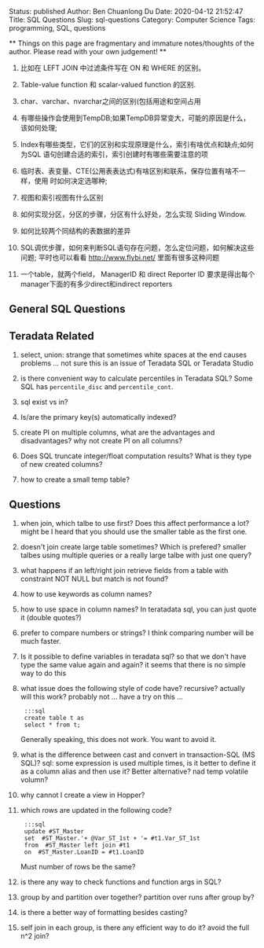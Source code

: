 Status: published
Author: Ben Chuanlong Du
Date: 2020-04-12 21:52:47
Title: SQL Questions
Slug: sql-questions
Category: Computer Science
Tags: programming, SQL, questions

**
Things on this page are fragmentary and immature notes/thoughts of the author. 
Please read with your own judgement!
**
 
1. 比如在 LEFT JOIN 中过滤条件写在 ON 和 WHERE 的区别。

3. Table-value function 和 scalar-valued function 的区别.

4. char、varchar、nvarchar之间的区别(包括用途和空间占用

5. 有哪些操作会使用到TempDB;如果TempDB异常变大，可能的原因是什么，该如何处理;

6. Index有哪些类型，它们的区别和实现原理是什么，索引有啥优点和缺点;如何为SQL
    语句创建合适的索引，索引创建时有哪些需要注意的项

7. 临时表、表变量、CTE(公用表表达式)有啥区别和联系，保存位置有啥不一样，使用
    时如何决定选哪种;

8. 视图和索引视图有什么区别

9. 如何实现分区，分区的步骤，分区有什么好处，怎么实现 Sliding Window.

10. 如何比较两个同结构的表数据的差异

11. SQL调优步骤，如何来判断SQL语句存在问题，怎么定位问题，如何解决这些问题;
    平时也可以看看 http://www.flybi.net/ 里面有很多这种问题

13. 一个table，就两个field， ManagerID 和 direct Reporter ID
    要求是得出每个manager下面的有多少direct和indirect reporters


## General SQL Questions

## Teradata Related

1. select, union: strange that sometimes white spaces at the end causes problems ...
    not sure this is an issue of Teradata SQL or Teradata Studio

2. is there convenient way to calculate percentiles in Teradata SQL?
    Some SQL has `percentile_disc` and `percentile_cont`.

6. sql exist vs in?

14. Is/are the primary key(s) automatically indexed?

1. create PI on multiple columns, what are the advantages and disadvantages?
    why not create PI on all columns?

2. Does SQL truncate integer/float computation results?
    What is they type of new created columns?

3. how to create a small temp table?

## Questions

1. when join, which talbe to use first? 
    Does this affect performance a lot? might be
    I heard that you should use the smaller table as the first one.

3. doesn't join create large table sometimes? 
    Which is prefered? smaller talbes using multiple queries 
    or a really large talbe with just one query?

4. what happens if an left/right join retrieve fields 
    from a table with constraint NOT NULL
    but match is not found?

5. how to use keywords as column names?

6. how to use space in column names?
    In teratadata sql, you can just quote it (double quotes?)

7. prefer to compare numbers or strings?
    I think comparing number will be much faster.


8. Is it possible to define variables in teradata sql? 
    so that we don't have type the same value again and again?
    it seems that there is no simple way to do this

9. what issue does the following style of code have?
    recursive? actually will this work? probably not ...
    have a try on this ...

        :::sql
        create table t as
        select * from t;

    Generally speaking, this does not work. 
    You want to avoid it.

1. what is the difference between cast and convert in transaction-SQL (MS SQL)?
    sql: some expression is used multiple times, is it better to define it as a column alias and then use it? Better alternative? nad temp volatile volumn?

2. why cannot I create a view in Hopper?

3. which rows are updated in the following code?

        :::sql
        update #ST_Master
        set  #ST_Master.'+ @Var_ST_1st + '= #t1.Var_ST_1st
        from  #ST_Master left join #t1
        on  #ST_Master.LoanID = #t1.LoanID

    Must number of rows be the same?

4. is there any way to check functions and function args in SQL?

4. group by and partition over together? partition over runs after group by?

5. is there a better way of formatting besides casting?

6. self join in each group, is there any efficient way to do it? avoid the full n^2 join?
